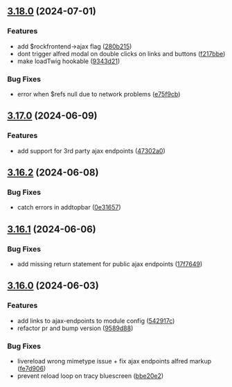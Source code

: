 ## [3.18.0](https://github.com/baumrock/RockFrontend/compare/v3.17.0...v3.18.0) (2024-07-01)


### Features

* add $rockfrontend->ajax flag ([280b215](https://github.com/baumrock/RockFrontend/commit/280b21538e5be7e99a7c9225881b080af3592f56))
* dont trigger alfred modal on double clicks on links and buttons ([f217bbe](https://github.com/baumrock/RockFrontend/commit/f217bbe80e9030c05fce937cc142f73cf04c5a22))
* make loadTwig hookable ([9343d21](https://github.com/baumrock/RockFrontend/commit/9343d21f7d3dec32f3bfe16e0463d836f862759d))


### Bug Fixes

* error when $refs null due to network problems ([e75f9cb](https://github.com/baumrock/RockFrontend/commit/e75f9cb3718f5840c3962d854703e6a201920eae))

## [3.17.0](https://github.com/baumrock/RockFrontend/compare/v3.16.2...v3.17.0) (2024-06-09)


### Features

* add support for 3rd party ajax endpoints ([47302a0](https://github.com/baumrock/RockFrontend/commit/47302a0f2122dabaeda4defc1625a0b16c6992af))

## [3.16.2](https://github.com/baumrock/RockFrontend/compare/v3.16.1...v3.16.2) (2024-06-08)


### Bug Fixes

* catch errors in addtopbar ([0e31657](https://github.com/baumrock/RockFrontend/commit/0e31657ab4ac23ee6a890ee0eda657e6796087b9))

## [3.16.1](https://github.com/baumrock/RockFrontend/compare/v3.16.0...v3.16.1) (2024-06-06)


### Bug Fixes

* add missing return statement for public ajax endpoints ([17f7649](https://github.com/baumrock/RockFrontend/commit/17f7649b701fa10b84ea8d92c05f640ccb034e17))

## [3.16.0](https://github.com/baumrock/RockFrontend/compare/v3.15.1...v3.16.0) (2024-06-03)


### Features

* add links to ajax-endpoints to module config ([542917c](https://github.com/baumrock/RockFrontend/commit/542917cfdb183cabc28243d421a3a5f21fc800c6))
* refactor pr and bump version ([9589d88](https://github.com/baumrock/RockFrontend/commit/9589d88359a29eb38c6cd22ae1d37a1628117962))


### Bug Fixes

* livereload wrong mimetype issue + fix ajax endpoints alfred markup ([fe7d906](https://github.com/baumrock/RockFrontend/commit/fe7d906f84c3f13a9872ad40121574fd24067cfe))
* prevent reload loop on tracy bluescreen ([bbe20e2](https://github.com/baumrock/RockFrontend/commit/bbe20e23ae3f8ca768731bfd1c81ad91bc74be54))

